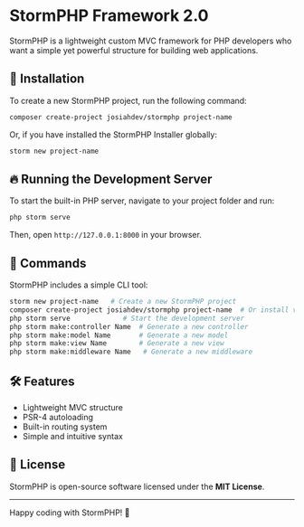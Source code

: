 # StormPHP Framework 2.0

StormPHP is a lightweight custom MVC framework for PHP developers who want a simple yet powerful structure for building web applications.

## 🚀 Installation

To create a new StormPHP project, run the following command:

```sh
composer create-project josiahdev/stormphp project-name
```

Or, if you have installed the StormPHP Installer globally:

```sh
storm new project-name
```


## 🔥 Running the Development Server

To start the built-in PHP server, navigate to your project folder and run:

```sh
php storm serve
```

Then, open `http://127.0.0.1:8000` in your browser.

## 📌 Commands

StormPHP includes a simple CLI tool:

```sh
storm new project-name   # Create a new StormPHP project
composer create-project josiahdev/stormphp project-name  # Or install via Composer
php storm serve             # Start the development server
php storm make:controller Name  # Generate a new controller
php storm make:model Name       # Generate a new model
php storm make:view Name        # Generate a new view
php storm make:middleware Name   # Generate a new middleware
```

## 🛠 Features

- Lightweight MVC structure
- PSR-4 autoloading
- Built-in routing system
- Simple and intuitive syntax

## 📜 License

StormPHP is open-source software licensed under the **MIT License**.

---

Happy coding with StormPHP! 🚀

